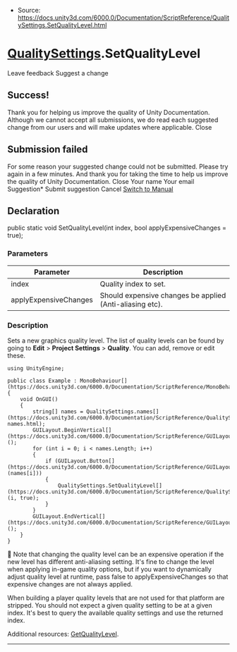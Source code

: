 * Source: https://docs.unity3d.com/6000.0/Documentation/ScriptReference/QualitySettings.SetQualityLevel.html

#  [QualitySettings](https://docs.unity3d.com/6000.0/Documentation/ScriptReference/QualitySettings.html).SetQualityLevel
Leave feedback
Suggest a change
## Success!
Thank you for helping us improve the quality of Unity Documentation. Although we cannot accept all submissions, we do read each suggested change from our users and will make updates where applicable.
Close
## Submission failed
For some reason your suggested change could not be submitted. Please <a>try again</a> in a few minutes. And thank you for taking the time to help us improve the quality of Unity Documentation.
Close
Your name Your email Suggestion* Submit suggestion
Cancel
[Switch to Manual](https://docs.unity3d.com/6000.0/Documentation/Manual/class-QualitySettings.html "Go to QualitySettings Component in the Manual")
## Declaration
public static void SetQualityLevel(int index, bool applyExpensiveChanges = true); 
### Parameters
Parameter | Description  
---|---  
index | Quality index to set.  
applyExpensiveChanges | Should expensive changes be applied (Anti-aliasing etc).  
### Description
Sets a new graphics quality level.
The list of quality levels can be found by going to **Edit** > **Project Settings** > **Quality**. You can add, remove or edit these.
```
using UnityEngine;  
  
public class Example : MonoBehaviour[](https://docs.unity3d.com/6000.0/Documentation/ScriptReference/MonoBehaviour.html)
{
    void OnGUI()
    {
        string[] names = QualitySettings.names[](https://docs.unity3d.com/6000.0/Documentation/ScriptReference/QualitySettings-names.html);
        GUILayout.BeginVertical[](https://docs.unity3d.com/6000.0/Documentation/ScriptReference/GUILayout.BeginVertical.html)();
        for (int i = 0; i < names.Length; i++)
        {
            if (GUILayout.Button[](https://docs.unity3d.com/6000.0/Documentation/ScriptReference/GUILayout.Button.html)(names[i]))
            {
                QualitySettings.SetQualityLevel[](https://docs.unity3d.com/6000.0/Documentation/ScriptReference/QualitySettings.SetQualityLevel.html)(i, true);
            }
        }
        GUILayout.EndVertical[](https://docs.unity3d.com/6000.0/Documentation/ScriptReference/GUILayout.EndVertical.html)();
    }
}

```

Note that changing the quality level can be an expensive operation if the new level has different anti-aliasing setting. It's fine to change the level when applying in-game quality options, but if you want to dynamically adjust quality level at runtime, pass false to applyExpensiveChanges so that expensive changes are not always applied.  
  
When building a player quality levels that are not used for that platform are stripped. You should not expect a given quality setting to be at a given index. It's best to query the available quality settings and use the returned index.  
  
Additional resources: [GetQualityLevel](https://docs.unity3d.com/6000.0/Documentation/ScriptReference/QualitySettings.GetQualityLevel.html).
* * *
